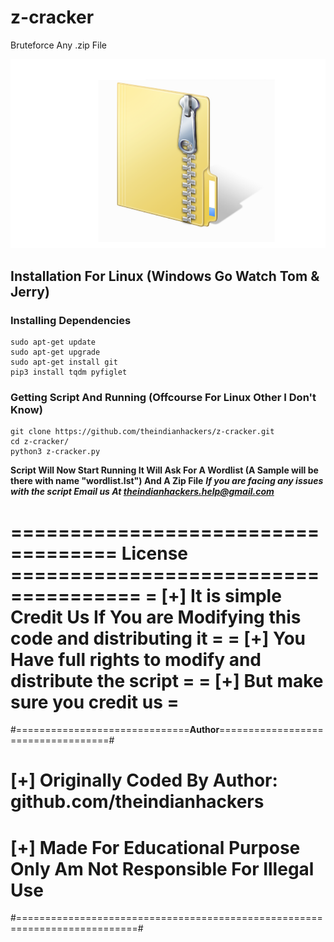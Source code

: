 # z-cracker
Bruteforce Any .zip File
<p align="center">
<img src="zipfile.png" alt="Sorry Preview Image is Not Available">
</p>

## Installation For Linux (Windows Go Watch Tom & Jerry)
### Installing Dependencies
```
sudo apt-get update
sudo apt-get upgrade
sudo apt-get install git
pip3 install tqdm pyfiglet
```

### Getting Script And Running (Offcourse For Linux Other I Don't Know)
```
git clone https://github.com/theindianhackers/z-cracker.git
cd z-cracker/
python3 z-cracker.py
```
**Script Will Now Start Running It Will Ask For A Wordlist (A Sample will be there with name "wordlist.lst") And A Zip File**
***If you are facing any issues with the script Email us At theindianhackers.help@gmail.com***

=================================== License =====================================
= [+] It is simple Credit Us If You are Modifying this code and distributing it =
= [+] You Have full rights to modify and distribute the script                  =
= [+] But make sure you credit us                                               =
=================================================================================

#==============================**Author**===================================#
# [+] Originally Coded By Author: github.com/theindianhackers               #
# [+] Made For Educational Purpose Only Am Not Responsible For Illegal Use  #
#===========================================================================#
